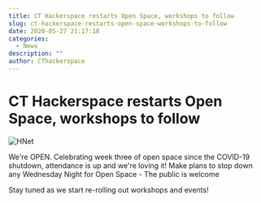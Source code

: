 ```yaml
---
title: CT Hackerspace restarts Open Space, workshops to follow
slug: ct-hackerspace-restarts-open-space-workshops-to-follow
date: 2020-05-27 21:17:18
categories:
  - News
description: ""
author: CThackerspace
---
```


# CT Hackerspace restarts Open Space, workshops to follow

![HNet](/uploads/2020/05/Hnet.com-image.gif)

We're OPEN. Celebrating week three of open space since the COVID-19 shutdown, attendance is up and we're loving it! Make plans to stop down any Wednesday Night for Open Space - The public is welcome

Stay tuned as we start re-rolling out workshops and events!

